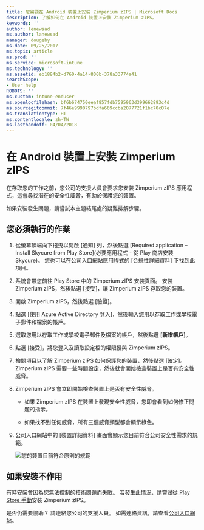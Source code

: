 ```yaml
---
title: 您需要在 Android 裝置上安裝 Zimperium zIPS | Microsoft Docs
description: 了解如何在 Android 裝置上安裝 Zimperium zIPS。
keywords: ''
author: lenewsad
ms.author: lanewsad
manager: dougeby
ms.date: 09/25/2017
ms.topic: article
ms.prod: ''
ms.service: microsoft-intune
ms.technology: ''
ms.assetid: eb1884b2-d760-4a14-800b-378a33774a41
searchScope:
- User help
ROBOTS: ''
ms.custom: intune-enduser
ms.openlocfilehash: bf6b674750eeaf857fdb7595963d399662893c4d
ms.sourcegitcommit: 7f46e9990797bdfa669ccba2077721f1bc70c07e
ms.translationtype: HT
ms.contentlocale: zh-TW
ms.lasthandoff: 04/04/2018
---
```

# <a name="install-zimperium-zips-on-your-android-device"></a>在 Android 裝置上安裝 Zimperium zIPS

在存取您的工作之前，您公司的支援人員會要求您安裝 Zimperium zIPS 應用程式，這會尋找潛在的安全性威脅，有助於保護您的裝置。

如果安裝發生問題，請嘗試本主題結尾處的疑難排解步驟。

## <a name="what-you-need-to-do"></a>您必須執行的作業

1. 從螢幕頂端向下拖曳以開啟 [通知] 列，然後點選 [Required application – Install Skycure from Play Store]\(必要應用程式 - 從 Play 商店安裝 Skycure)。 您也可以在公司入口網站應用程式的 [合規性詳細資料] 下找到此項目。

2. 系統會帶您前往 Play Store 中的 Zimperium zIPS 安裝頁面。 安裝 Zimperium zIPS，然後點選 [接受]，讓 Zimperium zIPS 存取您的裝置。

3. 開啟 Zimperium zIPS，然後點選 [驗證]。

4. 點選 [使用 Azure Active Directory 登入]，然後輸入您用以存取工作或學校電子郵件和檔案的帳戶。

5. 選取您用以存取工作或學校電子郵件及檔案的帳戶，然後點選 **[新增帳戶]**。

6. 點選 [接受]，將您登入及讀取設定檔的權限授與 Zimperium zIPS。

7. 檢閱項目以了解 Zimperium zIPS 如何保護您的裝置，然後點選 [確定]。 Zimperium zIPS 需要一些時間設定，然後就會開始檢查裝置上是否有安全性威脅。

8. Zimperium zIPS 會立即開始檢查裝置上是否有安全性威脅。

   * 如果 Zimperium zIPS 在裝置上發現安全性威脅，您即會看到如何修正問題的指示。

   * 如果找不到任何威脅，所有三個威脅類型都會顯示綠色。

11. 公司入口網站中的 [裝置詳細資料] 畫面會顯示您目前符合公司安全性需求的規範。

    ![您的裝置目前符合原則的規範](./media/mtd-device-now-compliant-android.png)

## <a name="if-the-installation-doesnt-work"></a>如果安裝不作用

有時安裝會因為您無法控制的技術問題而失敗。 若發生此情況，請嘗試[從 Play Store 手動](https://play.google.com/store/apps/details?id=com.zimperium.zips)安裝 Zimperium zIPS。

是否仍需要協助？ 請連絡您公司的支援人員。 如需連絡資訊，請查看[公司入口網站](https://portal.manage.microsoft.com#HelpDeskDialog)。
